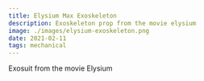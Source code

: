 ```yaml
---
title: Elysium Max Exoskeleton
description: Exoskeleton prop from the movie elysium
image: ./images/elysium-exoskeleton.png
date: 2021-02-11
tags: mechanical
---
```


Exosuit from the movie Elysium